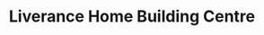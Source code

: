 ---
title: "Liverance Home Building Centre"
url: /lions-head/liverance-home-building-centre/
shop: Baumarkt
---
